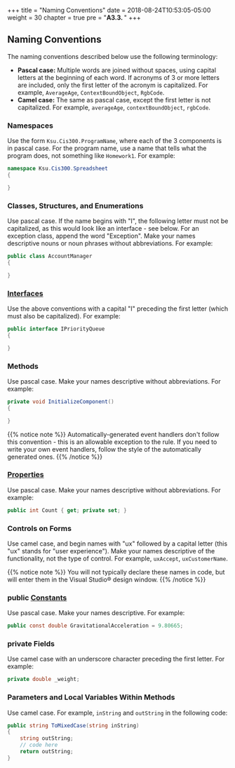 +++
title = "Naming Conventions"
date = 2018-08-24T10:53:05-05:00
weight = 30
chapter = true
pre = "<b>A3.3. </b>"
+++

## Naming Conventions

The naming conventions described below use the following terminology:
- **Pascal case:** Multiple words are joined without spaces, using
capital letters at the beginning of each word. If acronyms of 3 or
more letters are included, only the first letter of the acronym is
capitalized. For example, `AverageAge`, `ContextBoundObject`, `RgbCode`.
- **Camel case:** The same as pascal case, except the first letter is
not capitalized. For example, `averageAge`, `contextBoundObject`,
`rgbCode`.

### Namespaces

Use the form `Ksu.Cis300.ProgramName`, where each of the 3 components is in pascal case. For the program name, use a name that tells what the program does, not something like `Homework1`. For example:

```C#
namespace Ksu.Cis300.Spreadsheet
{

}
```

### Classes, Structures, and Enumerations

Use pascal case. If the name begins with "I", the following letter must not be capitalized, as this would look like an interface - see below. For an exception class, append the word "Exception". Make your names descriptive nouns or noun phrases without abbreviations. For example:

```c#
public class AccountManager
{

}
```

### [Interfaces](/trees/tries/multiple-impl)

Use the above conventions with a capital "I" preceding the first letter (which must also be capitalized). For example:

```c#
public interface IPriorityQueue
{

}
```

### Methods

Use pascal case. Make your names descriptive without abbreviations. For example:

```c#
private void InitializeComponent()
{

}
```

{{% notice note %}}
Automatically-generated event handlers don't follow this convention -
this is an allowable exception to the rule. If you need to write your
own event handlers, follow the style of the automatically generated
ones.
{{% /notice %}}

### [Properties](/appendix/syntax/properties)

Use pascal case. Make your names descriptive without abbreviations. For example:

```c#
public int Count { get; private set; }
```

### Controls on Forms

Use camel case, and begin names with "ux" followed by a capital letter
(this "ux" stands for "user experience"). Make your names descriptive
of the functionality, not the type of control. For example,
`uxAccept`, `uxCustomerName`. 

{{% notice note %}}
You will not typically declare these names in code, but will enter
them in the Visual Studio® design window.
{{% /notice %}}

### **public** [Constants](/appendix/syntax/const)

Use pascal case. Make your names descriptive. For example:

```c#
public const double GravitationalAcceleration = 9.80665;
```

### **private** Fields

Use camel case with an underscore character preceding the first letter. For example:

```c#
private double _weight;
```

### Parameters and Local Variables Within Methods

Use camel case. For example, `inString` and `outString` in the
following code:

```c#
public string ToMixedCase(string inString)
{
    string outString;
    // code here
    return outString;
}
```
